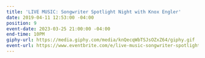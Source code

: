 ```yaml
---
title: 'LIVE MUSIC: Songwriter Spotlight Night with Knox Engler'
date: 2019-04-11 12:53:00 -04:00
position: 9
event-date: 2023-03-25 21:00:00 -04:00
end-time: 10PM
giphy-url: https://media.giphy.com/media/knQecqWbTSJsOZxZ64/giphy.gif
event-url: https://www.eventbrite.com/e/live-music-songwriter-spotlight-night-with-knox-engler-tickets-551463240397
---
```


